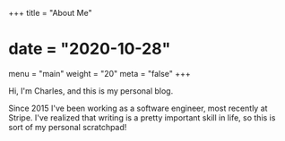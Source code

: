 +++
title = "About Me"
# date = "2020-10-28"
menu = "main"
weight = "20"
meta = "false"
+++

Hi, I'm Charles, and this is my personal blog.

Since 2015 I've been working as a software engineer, most recently at Stripe. I've realized that writing is a pretty important skill in life, so this is sort of my personal scratchpad!
